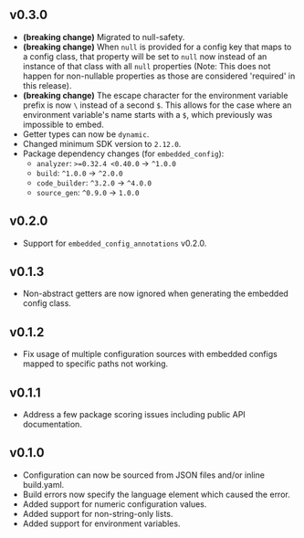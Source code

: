 ## v0.3.0
- **(breaking change)** Migrated to null-safety.
- **(breaking change)** When `null` is provided for a config key that maps to a config class, that property will be set to `null` now instead of an instance of that class with all `null` properties (Note: This does not happen for non-nullable properties as those are considered 'required' in this release).
- **(breaking change)** The escape character for the environment variable prefix is now `\` instead of a second `$`. This allows for the case where an environment variable's name starts with a `$`, which previously was impossible to embed.
- Getter types can now be `dynamic`.
- Changed minimum SDK version to `2.12.0`.
- Package dependency changes (for `embedded_config`):
    - `analyzer`: `>=0.32.4 <0.40.0` -> `^1.0.0`
    - `build`: `^1.0.0` -> `^2.0.0`
    - `code_builder`: `^3.2.0` -> `^4.0.0`
    - `source_gen`: `^0.9.0` -> `1.0.0`

## v0.2.0
- Support for `embedded_config_annotations` v0.2.0.

## v0.1.3
- Non-abstract getters are now ignored when generating the embedded config class.

## v0.1.2
- Fix usage of multiple configuration sources with embedded configs mapped to specific paths not working.

## v0.1.1
- Address a few package scoring issues including public API documentation.

## v0.1.0
- Configuration can now be sourced from JSON files and/or inline build.yaml.
- Build errors now specify the language element which caused the error.
- Added support for numeric configuration values.
- Added support for non-string-only lists.
- Added support for environment variables.
